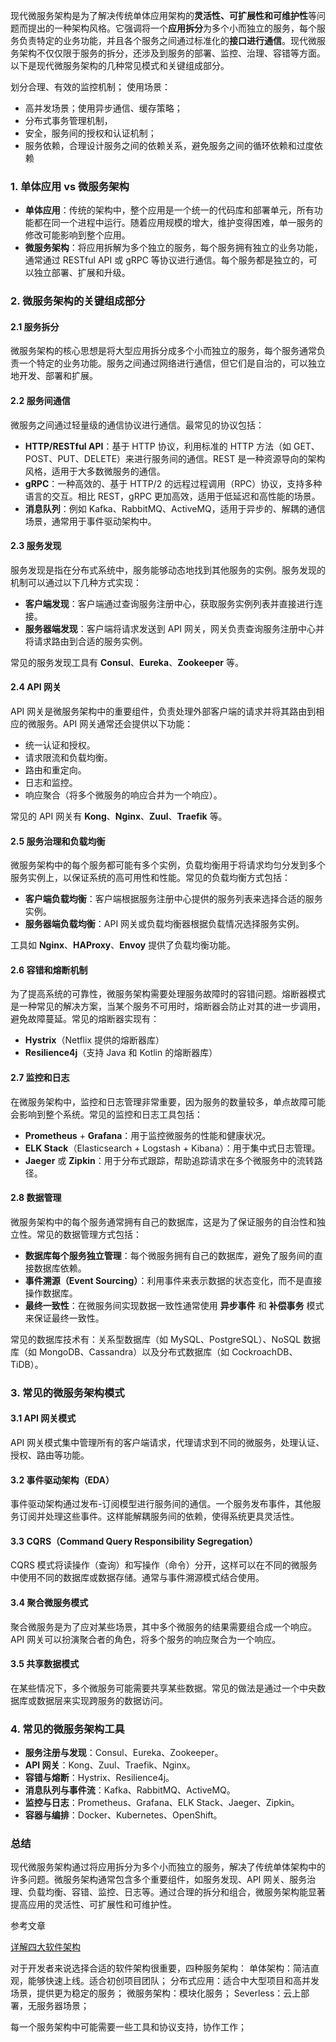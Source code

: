 现代微服务架构是为了解决传统单体应用架构的**灵活性、可扩展性和可维护性**等问题而提出的一种架构风格。它强调将一个**应用拆分**为多个小而独立的服务，每个服务负责特定的业务功能，并且各个服务之间通过标准化的**接口进行通信**。现代微服务架构不仅仅限于服务的拆分，还涉及到服务的部署、监控、治理、容错等方面。以下是现代微服务架构的几种常见模式和关键组成部分。

划分合理、有效的监控机制；
使用场景：
- 高并发场景；使用异步通信、缓存策略；
- 分布式事务管理机制， 
- 安全，服务间的授权和认证机制；
- 服务依赖，合理设计服务之间的依赖关系，避免服务之间的循环依赖和过度依赖

### 1. **单体应用 vs 微服务架构**
- **单体应用**：传统的架构中，整个应用是一个统一的代码库和部署单元，所有功能都在同一个进程中运行。随着应用规模的增大，维护变得困难，单一服务的修改可能影响到整个应用。
- **微服务架构**：将应用拆解为多个独立的服务，每个服务拥有独立的业务功能，通常通过 RESTful API 或 gRPC 等协议进行通信。每个服务都是独立的，可以独立部署、扩展和升级。

### 2. **微服务架构的关键组成部分**

#### 2.1 **服务拆分**
微服务架构的核心思想是将大型应用拆分成多个小而独立的服务，每个服务通常负责一个特定的业务功能。服务之间通过网络进行通信，但它们是自治的，可以独立地开发、部署和扩展。

#### 2.2 **服务间通信**
微服务之间通过轻量级的通信协议进行通信。最常见的协议包括：
- **HTTP/RESTful API**：基于 HTTP 协议，利用标准的 HTTP 方法（如 GET、POST、PUT、DELETE）来进行服务间的通信。REST 是一种资源导向的架构风格，适用于大多数微服务的通信。
- **gRPC**：一种高效的、基于 HTTP/2 的远程过程调用（RPC）协议，支持多种语言的交互。相比 REST，gRPC 更加高效，适用于低延迟和高性能的场景。
- **消息队列**：例如 Kafka、RabbitMQ、ActiveMQ，适用于异步的、解耦的通信场景，通常用于事件驱动架构中。

#### 2.3 **服务发现**
服务发现是指在分布式系统中，服务能够动态地找到其他服务的实例。服务发现的机制可以通过以下几种方式实现：
- **客户端发现**：客户端通过查询服务注册中心，获取服务实例列表并直接进行连接。
- **服务器端发现**：客户端将请求发送到 API 网关，网关负责查询服务注册中心并将请求路由到合适的服务实例。

常见的服务发现工具有 **Consul**、**Eureka**、**Zookeeper** 等。

#### 2.4 **API 网关**
API 网关是微服务架构中的重要组件，负责处理外部客户端的请求并将其路由到相应的微服务。API 网关通常还会提供以下功能：
- 统一认证和授权。
- 请求限流和负载均衡。
- 路由和重定向。
- 日志和监控。
- 响应聚合（将多个微服务的响应合并为一个响应）。

常见的 API 网关有 **Kong**、**Nginx**、**Zuul**、**Traefik** 等。

#### 2.5 **服务治理和负载均衡**
微服务架构中的每个服务都可能有多个实例，负载均衡用于将请求均匀分发到多个服务实例上，以保证系统的高可用性和性能。常见的负载均衡方式包括：
- **客户端负载均衡**：客户端根据服务注册中心提供的服务列表来选择合适的服务实例。
- **服务器端负载均衡**：API 网关或负载均衡器根据负载情况选择服务实例。

工具如 **Nginx**、**HAProxy**、**Envoy** 提供了负载均衡功能。

#### 2.6 **容错和熔断机制**
为了提高系统的可靠性，微服务架构需要处理服务故障时的容错问题。熔断器模式是一种常见的解决方案，当某个服务不可用时，熔断器会防止对其的进一步调用，避免故障蔓延。常见的熔断器实现有：
- **Hystrix**（Netflix 提供的熔断器库）
- **Resilience4j**（支持 Java 和 Kotlin 的熔断器库）

#### 2.7 **监控和日志**
在微服务架构中，监控和日志管理非常重要，因为服务的数量较多，单点故障可能会影响到整个系统。常见的监控和日志工具包括：
- **Prometheus** + **Grafana**：用于监控微服务的性能和健康状况。
- **ELK Stack**（Elasticsearch + Logstash + Kibana）：用于集中式日志管理。
- **Jaeger** 或 **Zipkin**：用于分布式跟踪，帮助追踪请求在多个微服务中的流转路径。

#### 2.8 **数据管理**
微服务架构中的每个服务通常拥有自己的数据库，这是为了保证服务的自治性和独立性。常见的数据管理方式包括：
- **数据库每个服务独立管理**：每个微服务拥有自己的数据库，避免了服务间的直接数据库依赖。
- **事件溯源（Event Sourcing）**：利用事件来表示数据的状态变化，而不是直接操作数据库。
- **最终一致性**：在微服务间实现数据一致性通常使用 **异步事件** 和 **补偿事务** 模式来保证最终一致性。

常见的数据库技术有：关系型数据库（如 MySQL、PostgreSQL）、NoSQL 数据库（如 MongoDB、Cassandra）以及分布式数据库（如 CockroachDB、TiDB）。

### 3. **常见的微服务架构模式**

#### 3.1 **API 网关模式**
API 网关模式集中管理所有的客户端请求，代理请求到不同的微服务，处理认证、授权、路由等功能。

#### 3.2 **事件驱动架构（EDA）**
事件驱动架构通过发布-订阅模型进行服务间的通信。一个服务发布事件，其他服务订阅并处理这些事件。这样能解耦服务间的依赖，使得系统更具灵活性。

#### 3.3 **CQRS（Command Query Responsibility Segregation）**
CQRS 模式将读操作（查询）和写操作（命令）分开，这样可以在不同的微服务中使用不同的数据库或数据存储。通常与事件溯源模式结合使用。

#### 3.4 **聚合微服务模式**
聚合微服务是为了应对某些场景，其中多个微服务的结果需要组合成一个响应。API 网关可以扮演聚合者的角色，将多个服务的响应聚合为一个响应。

#### 3.5 **共享数据模式**
在某些情况下，多个微服务可能需要共享某些数据。常见的做法是通过一个中央数据库或数据层来实现跨服务的数据访问。

### 4. **常见的微服务架构工具**

- **服务注册与发现**：Consul、Eureka、Zookeeper。
- **API 网关**：Kong、Zuul、Traefik、Nginx。
- **容错与熔断**：Hystrix、Resilience4j。
- **消息队列与事件流**：Kafka、RabbitMQ、ActiveMQ。
- **监控与日志**：Prometheus、Grafana、ELK Stack、Jaeger、Zipkin。
- **容器与编排**：Docker、Kubernetes、OpenShift。

### 总结

现代微服务架构通过将应用拆分为多个小而独立的服务，解决了传统单体架构中的许多问题。微服务架构通常包含多个重要组件，如服务发现、API 网关、服务治理、负载均衡、容错、监控、日志等。通过合理的拆分和组合，微服务架构能显著提高应用的灵活性、可扩展性和可维护性。


参考文章


[详解四大软件架构](https://cloud.tencent.com/developer/article/2406698)


对于开发者来说选择合适的软件架构很重要，四种服务架构：
单体架构：简洁直观，能够快速上线。适合初创项目团队；
分布式应用：适合中大型项目和高并发场景，提供更为稳定的服务；
微服务架构：模块化服务；
Severless：云上部署，无服务器场景；

每一个服务架构中可能需要一些工具和协议支持，协作工作；



